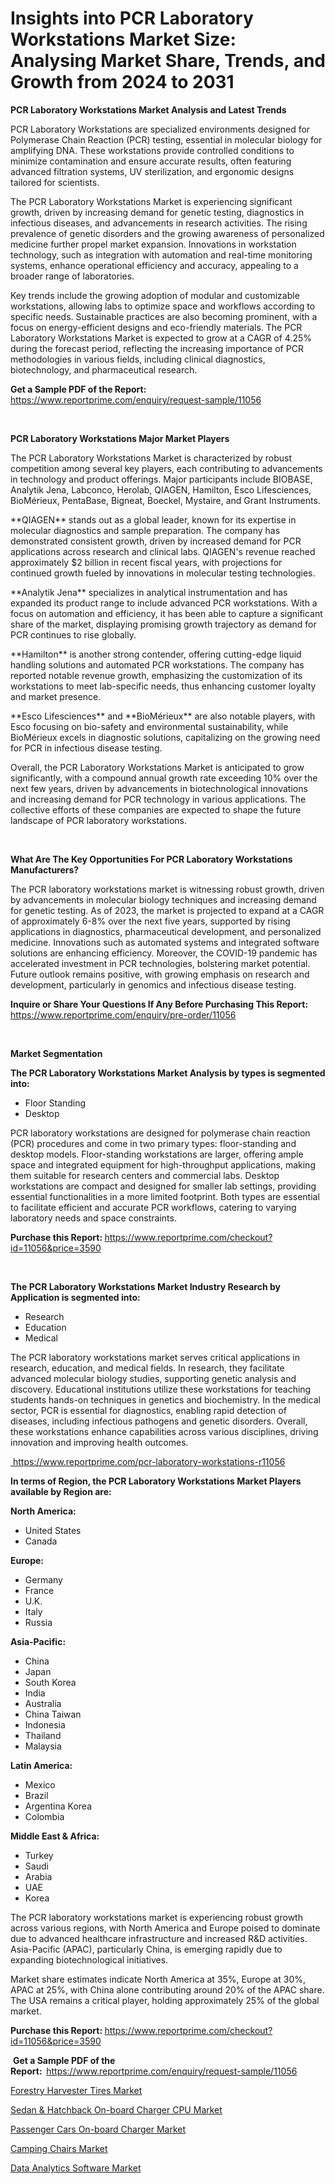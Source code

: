 <p><h1>Insights into PCR Laboratory Workstations Market Size: Analysing Market Share, Trends, and Growth from 2024 to 2031</h1></p><p><strong>PCR Laboratory Workstations Market Analysis and Latest Trends</strong></p>
<p><p>PCR Laboratory Workstations are specialized environments designed for Polymerase Chain Reaction (PCR) testing, essential in molecular biology for amplifying DNA. These workstations provide controlled conditions to minimize contamination and ensure accurate results, often featuring advanced filtration systems, UV sterilization, and ergonomic designs tailored for scientists.</p><p>The PCR Laboratory Workstations Market is experiencing significant growth, driven by increasing demand for genetic testing, diagnostics in infectious diseases, and advancements in research activities. The rising prevalence of genetic disorders and the growing awareness of personalized medicine further propel market expansion. Innovations in workstation technology, such as integration with automation and real-time monitoring systems, enhance operational efficiency and accuracy, appealing to a broader range of laboratories.</p><p>Key trends include the growing adoption of modular and customizable workstations, allowing labs to optimize space and workflows according to specific needs. Sustainable practices are also becoming prominent, with a focus on energy-efficient designs and eco-friendly materials. The PCR Laboratory Workstations Market is expected to grow at a CAGR of 4.25% during the forecast period, reflecting the increasing importance of PCR methodologies in various fields, including clinical diagnostics, biotechnology, and pharmaceutical research.</p></p>
<p><strong>Get a Sample PDF of the Report:&nbsp;</strong> <a href="https://www.reportprime.com/enquiry/request-sample/11056">https://www.reportprime.com/enquiry/request-sample/11056</a></p>
<p>&nbsp;</p>
<p><strong>PCR Laboratory Workstations Major Market Players</strong></p>
<p><p>The PCR Laboratory Workstations Market is characterized by robust competition among several key players, each contributing to advancements in technology and product offerings. Major participants include BIOBASE, Analytik Jena, Labconco, Herolab, QIAGEN, Hamilton, Esco Lifesciences, BioMérieux, PentaBase, Bigneat, Boeckel, Mystaire, and Grant Instruments.</p><p>**QIAGEN** stands out as a global leader, known for its expertise in molecular diagnostics and sample preparation. The company has demonstrated consistent growth, driven by increased demand for PCR applications across research and clinical labs. QIAGEN's revenue reached approximately $2 billion in recent fiscal years, with projections for continued growth fueled by innovations in molecular testing technologies.</p><p>**Analytik Jena** specializes in analytical instrumentation and has expanded its product range to include advanced PCR workstations. With a focus on automation and efficiency, it has been able to capture a significant share of the market, displaying promising growth trajectory as demand for PCR continues to rise globally.</p><p>**Hamilton** is another strong contender, offering cutting-edge liquid handling solutions and automated PCR workstations. The company has reported notable revenue growth, emphasizing the customization of its workstations to meet lab-specific needs, thus enhancing customer loyalty and market presence.</p><p>**Esco Lifesciences** and **BioMérieux** are also notable players, with Esco focusing on bio-safety and environmental sustainability, while BioMérieux excels in diagnostic solutions, capitalizing on the growing need for PCR in infectious disease testing.</p><p>Overall, the PCR Laboratory Workstations Market is anticipated to grow significantly, with a compound annual growth rate exceeding 10% over the next few years, driven by advancements in biotechnological innovations and increasing demand for PCR technology in various applications. The collective efforts of these companies are expected to shape the future landscape of PCR laboratory workstations.</p></p>
<p>&nbsp;</p>
<p><strong>What Are The Key Opportunities For PCR Laboratory Workstations Manufacturers?</strong></p>
<p><p>The PCR laboratory workstations market is witnessing robust growth, driven by advancements in molecular biology techniques and increasing demand for genetic testing. As of 2023, the market is projected to expand at a CAGR of approximately 6-8% over the next five years, supported by rising applications in diagnostics, pharmaceutical development, and personalized medicine. Innovations such as automated systems and integrated software solutions are enhancing efficiency. Moreover, the COVID-19 pandemic has accelerated investment in PCR technologies, bolstering market potential. Future outlook remains positive, with growing emphasis on research and development, particularly in genomics and infectious disease testing.</p></p>
<p><strong>Inquire or Share Your Questions If Any Before Purchasing This Report:</strong> <a href="https://www.reportprime.com/enquiry/pre-order/11056">https://www.reportprime.com/enquiry/pre-order/11056</a></p>
<p>&nbsp;</p>
<p><strong>Market Segmentation</strong></p>
<p><strong>The PCR Laboratory Workstations Market Analysis by types is segmented into:</strong></p>
<p><ul><li>Floor Standing</li><li>Desktop</li></ul></p>
<p><p>PCR laboratory workstations are designed for polymerase chain reaction (PCR) procedures and come in two primary types: floor-standing and desktop models. Floor-standing workstations are larger, offering ample space and integrated equipment for high-throughput applications, making them suitable for research centers and commercial labs. Desktop workstations are compact and designed for smaller lab settings, providing essential functionalities in a more limited footprint. Both types are essential to facilitate efficient and accurate PCR workflows, catering to varying laboratory needs and space constraints.</p></p>
<p><strong>Purchase this Report:&nbsp;</strong><a href="https://www.reportprime.com/checkout?id=11056&price=3590">https://www.reportprime.com/checkout?id=11056&price=3590</a></p>
<p>&nbsp;</p>
<p><strong>The PCR Laboratory Workstations Market Industry Research by Application is segmented into:</strong></p>
<p><ul><li>Research</li><li>Education</li><li>Medical</li></ul></p>
<p><p>The PCR laboratory workstations market serves critical applications in research, education, and medical fields. In research, they facilitate advanced molecular biology studies, supporting genetic analysis and discovery. Educational institutions utilize these workstations for teaching students hands-on techniques in genetics and biochemistry. In the medical sector, PCR is essential for diagnostics, enabling rapid detection of diseases, including infectious pathogens and genetic disorders. Overall, these workstations enhance capabilities across various disciplines, driving innovation and improving health outcomes.</p></p>
<p><a href="https://www.reportprime.com/pcr-laboratory-workstations-r11056">&nbsp;https://www.reportprime.com/pcr-laboratory-workstations-r11056</a></p>
<p><strong>In terms of Region, the PCR Laboratory Workstations Market Players available by Region are:</strong></p>
<p>
    <p> <strong> North America: </strong>
        <ul>
            <li>United States</li>
            <li>Canada</li>
        </ul>
        </p> 
    <p> <strong> Europe: </strong>
        <ul>
            <li>Germany</li>
            <li>France</li>
            <li>U.K.</li>
            <li>Italy</li>
            <li>Russia</li>
        </ul>
        </p> 
    <p> <strong> Asia-Pacific: </strong>
        <ul>
            <li>China</li>
            <li>Japan</li>
            <li>South Korea</li>
            <li>India</li>
            <li>Australia</li>
            <li>China Taiwan</li>
            <li>Indonesia</li>
            <li>Thailand</li>
            <li>Malaysia</li>
        </ul>
        </p> 
    <p> <strong> Latin America: </strong>
        <ul>
            <li>Mexico</li>
            <li>Brazil</li>
            <li>Argentina Korea</li>
            <li>Colombia</li>
        </ul>
        </p> 
    <p> <strong> Middle East & Africa: </strong>
        <ul>
            <li>Turkey</li>
            <li>Saudi</li>
            <li>Arabia</li>
            <li>UAE</li>
            <li>Korea</li>
        </ul>
    </p>
    </p>
<p><p>The PCR laboratory workstations market is experiencing robust growth across various regions, with North America and Europe poised to dominate due to advanced healthcare infrastructure and increased R&D activities. Asia-Pacific (APAC), particularly China, is emerging rapidly due to expanding biotechnological initiatives. </p><p>Market share estimates indicate North America at 35%, Europe at 30%, APAC at 25%, with China alone contributing around 20% of the APAC share. The USA remains a critical player, holding approximately 25% of the global market.</p></p>
<p><strong>Purchase this Report: </strong><a href="https://www.reportprime.com/checkout?id=11056&price=3590">https://www.reportprime.com/checkout?id=11056&price=3590</a></p>
<p>&nbsp;<strong>Get a Sample PDF of the Report:&nbsp;&nbsp;</strong><a href="https://www.reportprime.com/enquiry/request-sample/11056">https://www.reportprime.com/enquiry/request-sample/11056</a></p>
<p><strong></strong></p>
<p><p><a href="https://medium.com/@codystark63/the-forestry-harvester-tires-market-report-analyzes-important-operational-and-performance-data-so-527592aa5b8c">Forestry Harvester Tires Market</a></p><p><a href="https://issuu.com/reportprime-2/docs/sedan-hatchback-on-board-charger-cp_ee84a0176a5ae4">Sedan & Hatchback On-board Charger CPU Market</a></p><p><a href="https://issuu.com/reportprime-2/docs/passenger-cars-on-board-charger-mar_47d4199ba2eb73">Passenger Cars On-board Charger Market</a></p><p><a href="https://www.linkedin.com/pulse/camping-chairs-market-trends-regional-insights-forecasted-period-vzctc?trackingId=PU19x6L9QrGt6m1cdp5J1w%3D%3D">Camping Chairs Market</a></p><p><a href="https://www.linkedin.com/pulse/global-data-analytics-software-market-focus-application-end-use-yikkc?trackingId=n8B3O2AuTFOpBIONAOKF%2Fw%3D%3D">Data Analytics Software Market</a></p></p>